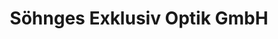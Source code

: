 ---
title: "Söhnges Exklusiv Optik GmbH"
url: /muenchen/soehnges-exklusiv-optik-gmbh/
shop: Optiker
---